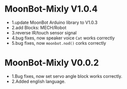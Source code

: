 MoonBot-Mixly V1.0.4
====================
* 1.update MoonBot Arduino library to V1.0.3
* 2.add Blocks: MECH/Robot
* 3.reverse IR/touch sensor signal
* 4.bug fixes, now speaker voice `Cat` works correctly
* 5.bug fixes, now `moonbot.nod()` corks correctly

MoonBot-Mixly V0.0.2
====================
* 1.Bug fixes, now set servo angle block works correctly.
* 2.Added english language.
